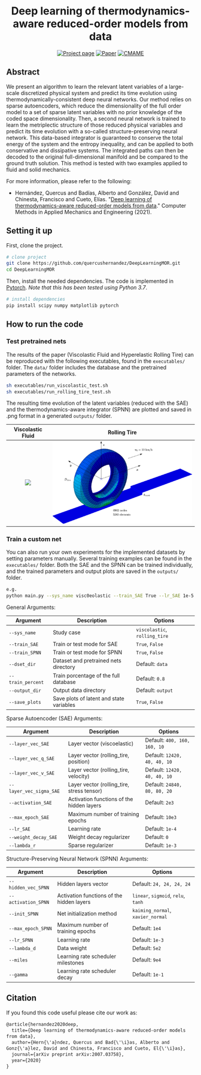 
<div align="center">  
  
# Deep learning of thermodynamics-aware reduced-order models from data

[![Project page](https://img.shields.io/badge/-Project%20page-blue)](https://amb.unizar.es/people/quercus-hernandez/)
[![Paper](https://img.shields.io/badge/Paper-PDF-red)](https://arxiv.org/pdf/2007.03758.pdf)
[![CMAME](https://img.shields.io/badge/CMAME-2021-green)](https://arxiv.org/abs/2007.03758)

</div>

## Abstract

We present an algorithm to learn the relevant latent variables of a large-scale discretized physical system and predict its time evolution using thermodynamically-consistent deep neural networks. Our method relies on sparse autoencoders, which reduce the dimensionality of the full order model to a set of sparse latent variables with no prior knowledge of the coded space dimensionality. Then, a second neural network is trained to learn the metriplectic structure of those reduced physical variables and predict its time evolution with a so-called structure-preserving neural network. This data-based integrator is guaranteed to conserve the total energy of the system and the entropy inequality, and can be applied to both conservative and dissipative systems. The integrated paths can then be decoded to the original full-dimensional manifold and be compared to the ground truth solution. This method is tested with two examples applied to fluid and solid mechanics.

For more information, please refer to the following:

- Hernández, Quercus and Badías, Alberto and González, David and Chinesta, Francisco and Cueto, Elías. "[Deep learning of thermodynamics-aware reduced-order models from data](https://arxiv.org/abs/2007.03758)." Computer Methods in Applied Mechanics and Engineering (2021).

## Setting it up

First, clone the project.

```bash
# clone project
git clone https://github.com/quercushernandez/DeepLearningMOR.git
cd DeepLearningMOR
```

Then, install the needed dependencies. The code is implemented in [Pytorch](https://pytorch.org). _Note that this has been tested using Python 3.7_.

```bash
# install dependencies
pip install scipy numpy matplotlib pytorch
 ```

## How to run the code  

### Test pretrained nets

The results of the paper (Viscolastic Fluid and Hyperelastic Rolling Tire) can be reproduced with the following executables, found in the `executables/` folder. The `data/` folder includes the database and the pretrained parameters of the networks.

```bash
sh executables/run_viscolastic_test.sh
sh executables/run_rolling_tire_test.sh
```

The resulting time evolution of the latent variables (reduced with the SAE) and the thermodynamics-aware integrator (SPNN) are plotted and saved in .png format in a generated `outputs/` folder.

|           Viscolastic Fluid               |             Rolling Tire              | 
|-------------------------------------------| --------------------------------------|
|<div align="center"> <img src="/data/visco.png" width="500"></div>|<div align="center"> <img src="/data/tire.png" width="500"></div>|

### Train a custom net

You can also run your own experiments for the implemented datasets by setting parameters manually. Several training examples can be found in the `executables/` folder. Both the SAE and the SPNN can be trained individually, and the trained parameters and output plots are saved in the `outputs/` folder. 

```bash
e.g.
python main.py --sys_name visc0eolastic --train_SAE True --lr_SAE 1e-5 --lambda_r 1e-3 --train_SPNN True --lr_SPNN 1e-5 ...
```

General Arguments:

|     Argument              |             Description                           |           Options                |
|---------------------------| ------------------------------------------------- |----------------------------------|
| `--sys_name`              | Study case                                        | `viscolastic`, `rolling_tire`    |
| `--train_SAE`             | Train or test mode for SAE                        | `True`, `False`                  |
| `--train_SPNN`            | Train or test mode for SPNN                       | `True`, `False`                  |
| `--dset_dir`              | Dataset and pretrained nets directory             | Default: `data`                  |
| `--train_percent`         | Train porcentage of the full database             | Default: `0.8`                   |
| `--output_dir`            | Output data directory                             | Default: `output`                |
| `--save_plots`            | Save plots of latent and state variables          | `True`, `False`                  |

Sparse Autoencoder (SAE) Arguments:

|     Argument              |             Description                           |           Options                   |
|---------------------------| ------------------------------------------------- |-------------------------------------|
| `--layer_vec_SAE`         | Layer vector (viscoelastic)                       | Default: `400, 160, 160, 10`        |
| `--layer_vec_q_SAE`       | Layer vector (rolling_tire, position)             | Default: `12420, 40, 40, 10`        |
| `--layer_vec_v_SAE`       | Layer vector (rolling_tire, velocity)             | Default: `12420, 40, 40, 10`        |
| `--layer_vec_sigma_SAE`   | Layer vector (rolling_tire, stress tensor)        | Default: `24840, 80, 80, 20`        |
| `--activation_SAE`        | Activation functions of the hidden layers         | Default: `2e3`                      |
| `--max_epoch_SAE`         | Maximum number of training epochs                 | Default: `10e3`                     |
| `--lr_SAE`                | Learning rate                                     | Default: `1e-4`                     |
| `--weight_decay_SAE`      | Weight decay regularizer                          | Default: `0`                        |
| `--lambda_r`              | Sparse regularizer                                | Default: `1e-3`                     |

Structure-Preserving Neural Network (SPNN) Arguments:

|     Argument              |             Description                           |                Options                 |
|---------------------------| ------------------------------------------------- |----------------------------------------|
| `--hidden_vec_SPNN`       | Hidden layers vector                              | Default: `24, 24, 24, 24`              |
| `--activation_SPNN`       | Activation functions of the hidden layers         | `linear`, `sigmoid`, `relu`, `tanh`    |
| `--init_SPNN`             | Net initialization method                         | `kaiming_normal`, `xavier_normal`      |
| `--max_epoch_SPNN`        | Maximum number of training epochs                 | Default: `1e4`                         |
| `--lr_SPNN`               | Learning rate                                     | Default: `1e-3`                        |
| `--lambda_d`              | Data weight                                       | Default: `5e2`                         |
| `--miles`                 | Learning rate scheduler milestones                | Default: `9e4`                         |
| `--gamma`                 | Learning rate scheduler decay                     | Default: `1e-1`                        |

## Citation

If you found this code useful please cite our work as:

```
@article{hernandez2020deep,
  title={Deep learning of thermodynamics-aware reduced-order models from data},
  author={Hern{\'a}ndez, Quercus and Bad{\'\i}as, Alberto and Gonz{\'a}lez, David and Chinesta, Francisco and Cueto, El{\'\i}as},
  journal={arXiv preprint arXiv:2007.03758},
  year={2020}
}
```
